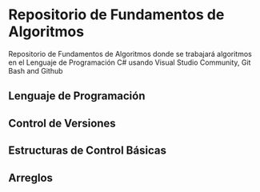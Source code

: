 # Repositorio de Fundamentos de Algoritmos
Repositorio de Fundamentos de Algoritmos donde se trabajará algoritmos en el Lenguaje de Programación C# usando Visual Studio Community, Git Bash and Github
## Lenguaje de Programación
## Control de Versiones
## Estructuras de Control Básicas
## Arreglos